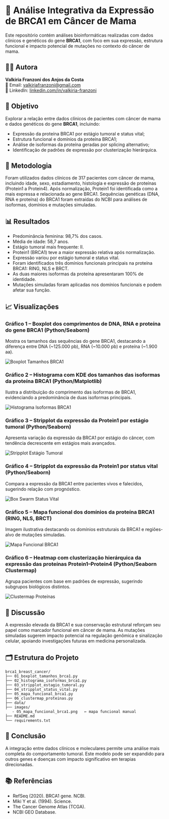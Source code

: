 
# 🧬 Análise Integrativa da Expressão de BRCA1 em Câncer de Mama

Este repositório contém análises bioinformáticas realizadas com dados clínicos e genéticos do gene **BRCA1**, com foco em sua expressão, estrutura funcional e impacto potencial de mutações no contexto do câncer de mama.

## 👩‍💻 Autora

**Valkiria Franzoni dos Anjos da Costa**  
📧 Email: valkiriafranzoni@gmail.com  
🔗 LinkedIn: [linkedin.com/in/valkiria-franzoni](https://www.linkedin.com/in/valkiria-franzoni)

## 📌 Objetivo

Explorar a relação entre dados clínicos de pacientes com câncer de mama e dados genéticos do gene **BRCA1**, incluindo:

- Expressão da proteína BRCA1 por estágio tumoral e status vital;
- Estrutura funcional e domínios da proteína BRCA1;
- Análise de isoformas da proteína geradas por splicing alternativo;
- Identificação de padrões de expressão por clusterização hierárquica.

## 🧪 Metodologia

Foram utilizados dados clínicos de 317 pacientes com câncer de mama, incluindo idade, sexo, estadiamento, histologia e expressão de proteínas (Protein1 a Protein4). Após normalização, Protein1 foi identificada como a mais expressa e relacionada ao gene BRCA1. Sequências genéticas (DNA, RNA e proteína) do BRCA1 foram extraídas do NCBI para análises de isoformas, domínios e mutações simuladas.

## 📊 Resultados

- Predominância feminina: 98,7% dos casos.  
- Média de idade: 58,7 anos.  
- Estágio tumoral mais frequente: II.  
- Protein1 (BRCA1) teve a maior expressão relativa após normalização.  
- Expressão variou por estágio tumoral e status vital.  
- Foram identificados três domínios funcionais principais na proteína BRCA1: RING, NLS e BRCT.  
- As duas maiores isoformas da proteína apresentaram 100% de identidade.  
- Mutações simuladas foram aplicadas nos domínios funcionais e podem afetar sua função.


## 📈 Visualizações

### Gráfico 1 – Boxplot dos comprimentos de DNA, RNA e proteína do gene BRCA1 (Python/Seaborn)
Mostra os tamanhos das sequências do gene BRCA1, destacando a diferença entre DNA (~125.000 pb), RNA (~10.000 pb) e proteína (~1.900 aa).

![Boxplot Tamanhos BRCA1](images/01_boxplot_tamanhos_brca1.png)

### Gráfico 2 – Histograma com KDE dos tamanhos das isoformas da proteína BRCA1 (Python/Matplotlib)
Ilustra a distribuição do comprimento das isoformas de BRCA1, evidenciando a predominância de duas isoformas principais.

![Histograma Isoformas BRCA1](images/02_histograma_isoformas_brca1.png)

### Gráfico 3 – Stripplot da expressão da Protein1 por estágio tumoral (Python/Seaborn)
Apresenta variação da expressão da BRCA1 por estágio do câncer, com tendência decrescente em estágios mais avançados.

![Stripplot Estágio Tumoral](images/03_stripplot_estagio_tumoral.png)

### Gráfico 4 – Stripplot da expressão da Protein1 por status vital (Python/Seaborn)
Compara a expressão da BRCA1 entre pacientes vivos e falecidos, sugerindo relação com prognóstico.

![Box Swarm Status Vital](images/04_box_swarm_status_vital.png)

### Gráfico 5 – Mapa funcional dos domínios da proteína BRCA1 (RING, NLS, BRCT)
Imagem ilustrativa destacando os domínios estruturais da BRCA1 e regiões-alvo de mutações simuladas.

![Mapa Funcional BRCA1](images/05_mapa_funcional_brca1.png)

### Gráfico 6 – Heatmap com clusterização hierárquica da expressão das proteínas Protein1–Protein4 (Python/Seaborn Clustermap)
Agrupa pacientes com base em padrões de expressão, sugerindo subgrupos biológicos distintos.

![Clustermap Proteínas](images/06_clustermap_proteinas.png)



## 💬 Discussão

A expressão elevada da BRCA1 e sua conservação estrutural reforçam seu papel como marcador funcional em câncer de mama. As mutações simuladas sugerem impacto potencial na regulação genômica e sinalização celular, apoiando investigações futuras em medicina personalizada.


## 🗂️ Estrutura do Projeto

```
brca1_breast_cancer/
├── 01_boxplot_tamanhos_brca1.py
├── 02_histograma_isoformas_brca1.py
├── 03_stripplot_estagio_tumoral.py
├── 04_stripplot_status_vital.py
├── 05_mapa_funcional_brca1.py
├── 06_clustermap_proteinas.py
├── data/
├── images/
   - 05_mapa_funcional_brca1.png   ← mapa funcional manual
├── README.md
└── requirements.txt
```
## 🏁 Conclusão

A integração entre dados clínicos e moleculares permite uma análise mais completa do comportamento tumoral. Este modelo pode ser expandido para outros genes e doenças com impacto significativo em terapias direcionadas.

## 📚 Referências

- RefSeq (2020). BRCA1 gene. NCBI.
- Miki Y et al. (1994). Science.
- The Cancer Genome Atlas (TCGA).
- NCBI GEO Database.
